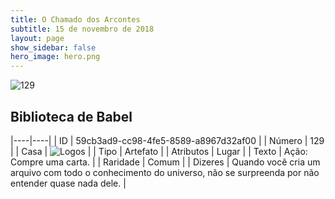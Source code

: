 ```yaml
---
title: O Chamado dos Arcontes
subtitle: 15 de novembro de 2018
layout: page
show_sidebar: false
hero_image: hero.png
---
```


![129](https://cdn.keyforgegame.com/media/card_front/pt/341_129_WR7JW9MF9F2R_pt.png)

## Biblioteca de Babel

|----|----|
| ID | 59cb3ad9-cc98-4fe5-8589-a8967d32af00 |
| Número | 129 |
| Casa | ![Logos](https://archonarcana.com/images/thumb/c/ce/Logos.png/22px-Logos.png "Logos") |
| Tipo | Artefato |
| Atributos | Lugar |
| Texto | Ação: Compre uma carta. |
| Raridade | Comum |
| Dizeres | Quando você cria um arquivo com todo  o conhecimento do universo, não se surpreenda por não entender quase nada dele. |
